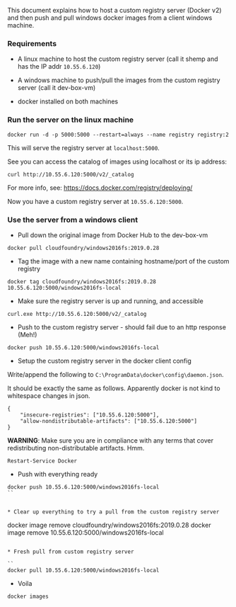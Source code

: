 This document explains how to host a custom registry server (Docker v2) and then
push and pull windows docker images from a client windows machine.

### Requirements

* A linux machine to host the custom registry server (call it shemp and has the
IP addr `10.55.6.120`)

* A windows machine to push/pull the images from the custom registry server
(call it dev-box-vm)

* docker installed on both machines

### Run the server on the linux machine

```
docker run -d -p 5000:5000 --restart=always --name registry registry:2
```

This will serve the registry server at `localhost:5000`.

See you can access the catalog of images using localhost or its ip address:

```
curl http://10.55.6.120:5000/v2/_catalog
```

For more info, see: https://docs.docker.com/registry/deploying/

Now you have a custom registry server at `10.55.6.120:5000`.


### Use the server from a windows client

* Pull down the original image from Docker Hub to the dev-box-vm

```
docker pull cloudfoundry/windows2016fs:2019.0.28
```

* Tag the image with a new name containing hostname/port of the custom registry

```
docker tag cloudfoundry/windows2016fs:2019.0.28 10.55.6.120:5000/windows2016fs-local
```

* Make sure the registry server is up and running, and accessible

```
curl.exe http://10.55.6.120:5000/v2/_catalog
```

* Push to the custom registry server - should fail due to an http response (Meh!)

```
docker push 10.55.6.120:5000/windows2016fs-local
```

* Setup the custom registry server in the docker client config

Write/append the following to `C:\ProgramData\docker\config\daemon.json`.

It should be exactly the same as follows.
Apparently docker is not kind to whitespace changes in json.

```
{
	"insecure-registries": ["10.55.6.120:5000"],
	"allow-nondistributable-artifacts": ["10.55.6.120:5000"]
}

```

**WARNING**: Make sure you are in compliance with any terms that cover
redistributing non-distributable artifacts. Hmm.

```
Restart-Service Docker
```

* Push with everything ready

```
docker push 10.55.6.120:5000/windows2016fs-local
``


* Clear up everything to try a pull from the custom registry server

```
docker image remove cloudfoundry/windows2016fs:2019.0.28
docker image remove 10.55.6.120:5000/windows2016fs-local
```

* Fresh pull from custom registry server

``
docker pull 10.55.6.120:5000/windows2016fs-local
```


* Voila


```
docker images
```
